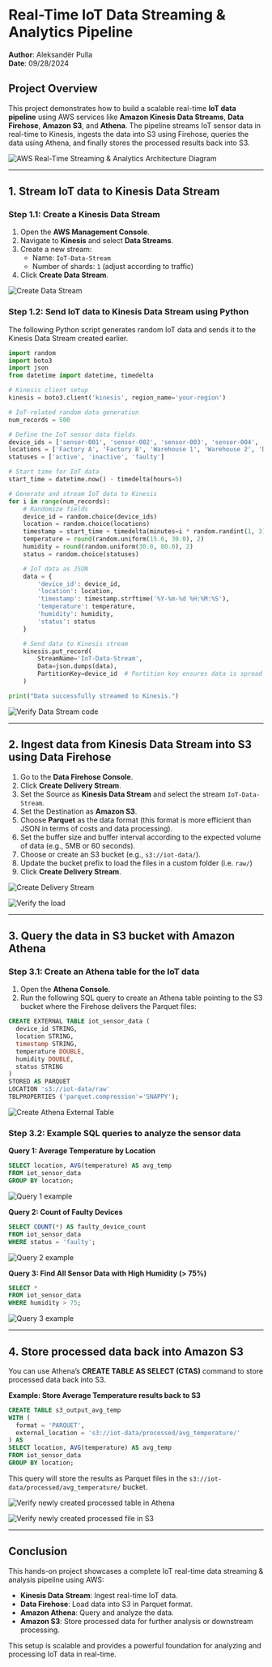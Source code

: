 # Real-Time IoT Data Streaming & Analytics Pipeline

**Author**: Aleksandër Pulla  
**Date**: 09/28/2024

## Project Overview

This project demonstrates how to build a scalable real-time **IoT data pipeline** using AWS services like **Amazon Kinesis Data Streams**, **Data Firehose**, **Amazon S3**, and **Athena**. The pipeline streams IoT sensor data in real-time to Kinesis, ingests the data into S3 using Firehose, queries the data using Athena, and finally stores the processed results back into S3.

![AWS Real-Time Streaming & Analytics Architecture Diagram](./images/Real-time_Streaming_Analytics_architecture.png)

---

## 1. **Stream IoT data to Kinesis Data Stream**

### Step 1.1: Create a Kinesis Data Stream

1. Open the **AWS Management Console**.
2. Navigate to **Kinesis** and select **Data Streams**.
3. Create a new stream:
   - Name: `IoT-Data-Stream`
   - Number of shards: `1` (adjust according to traffic)
4. Click **Create Data Stream**.

![Create Data Stream](./images/Step1.1_create_data_stream.png)

### Step 1.2: Send IoT data to Kinesis Data Stream using Python

The following Python script generates random IoT data and sends it to the Kinesis Data Stream created earlier.

```python
import random
import boto3
import json
from datetime import datetime, timedelta

# Kinesis client setup
kinesis = boto3.client('kinesis', region_name='your-region')

# IoT-related random data generation
num_records = 500

# Define the IoT sensor data fields
device_ids = ['sensor-001', 'sensor-002', 'sensor-003', 'sensor-004', 'sensor-005']
locations = ['Factory A', 'Factory B', 'Warehouse 1', 'Warehouse 2', 'Distribution Center']
statuses = ['active', 'inactive', 'faulty']

# Start time for IoT data
start_time = datetime.now() - timedelta(hours=5)

# Generate and stream IoT data to Kinesis
for i in range(num_records):
    # Randomize fields
    device_id = random.choice(device_ids)
    location = random.choice(locations)
    timestamp = start_time + timedelta(minutes=i * random.randint(1, 3))
    temperature = round(random.uniform(15.0, 30.0), 2)
    humidity = round(random.uniform(30.0, 80.0), 2)
    status = random.choice(statuses)

    # IoT data as JSON
    data = {
        'device_id': device_id,
        'location': location,
        'timestamp': timestamp.strftime('%Y-%m-%d %H:%M:%S'),
        'temperature': temperature,
        'humidity': humidity,
        'status': status
    }

    # Send data to Kinesis stream
    kinesis.put_record(
        StreamName='IoT-Data-Stream',
        Data=json.dumps(data),
        PartitionKey=device_id  # Partition key ensures data is spread across shards
    )

print("Data successfully streamed to Kinesis.")
```

![Verify Data Stream code](./images/Step1.1_verify_stream.png)

---

## 2. Ingest data from Kinesis Data Stream into S3 using Data Firehose

1. Go to the **Data Firehose Console**.
2. Click **Create Delivery Stream**.
3. Set the Source as **Kinesis Data Stream** and select the stream `IoT-Data-Stream`.
4. Set the Destination as **Amazon S3**.
5. Choose **Parquet** as the data format (this format is more efficient than JSON in terms of costs and data processing).
6. Set the buffer size and buffer interval according to the expected volume of data (e.g., 5MB or 60 seconds).
7. Choose or create an S3 bucket (e.g., `s3://iot-data/`).
8. Update the bucket prefix to load the files in a custom folder (i.e. `raw/`)
9. Click **Create Delivery Stream**.

![Create Delivery Stream](./images/Step2_Firehose_load_s3.png)

![Verify the load](./images/Step2_verify_load.png)

---

## 3. Query the data in S3 bucket with Amazon Athena

### Step 3.1: Create an Athena table for the IoT data

1. Open the **Athena Console**.
2. Run the following SQL query to create an Athena table pointing to the S3 bucket where the Firehose delivers the Parquet files:

```sql
CREATE EXTERNAL TABLE iot_sensor_data (
  device_id STRING,
  location STRING,
  timestamp STRING,
  temperature DOUBLE,
  humidity DOUBLE,
  status STRING
)
STORED AS PARQUET
LOCATION 's3://iot-data/raw'
TBLPROPERTIES ('parquet.compression'='SNAPPY');
```

![Create Athena External Table](./images/Step3.1_Create_external_table_Athena.png)

### Step 3.2: Example SQL queries to analyze the sensor data

**Query 1: Average Temperature by Location**

```sql
SELECT location, AVG(temperature) AS avg_temp
FROM iot_sensor_data
GROUP BY location;
```

![Query 1 example](./images/Step3.2_query_1_example.png)

**Query 2: Count of Faulty Devices**

```sql
SELECT COUNT(*) AS faulty_device_count
FROM iot_sensor_data
WHERE status = 'faulty';
```

![Query 2 example](./images/Step3.2_query_2_example.png)

**Query 3: Find All Sensor Data with High Humidity (> 75%)**

```sql
SELECT *
FROM iot_sensor_data
WHERE humidity > 75;
```

![Query 3 example](./images/Step3.2_query_3_example.png)

---

## 4. Store processed data back into Amazon S3

You can use Athena’s **CREATE TABLE AS SELECT (CTAS)** command to store processed data back into S3.

**Example: Store Average Temperature results back to S3**

```sql
CREATE TABLE s3_output_avg_temp
WITH (
  format = 'PARQUET',
  external_location = 's3://iot-data/processed/avg_temperature/'
) AS
SELECT location, AVG(temperature) AS avg_temp
FROM iot_sensor_data
GROUP BY location;
```

<!-- TODO: Image of the query result in Athena  -->

This query will store the results as Parquet files in the `s3://iot-data/processed/avg_temperature/` bucket.

![Verify newly created processed table in Athena](./images/Step4_verify_new_processed_table.png)

![Verify newly created processed file in S3](./images/Step4_verify_processed_file_s3.png)

---

## Conclusion

This hands-on project showcases a complete IoT real-time data streaming & analysis pipeline using AWS:

- **Kinesis Data Stream**: Ingest real-time IoT data.
- **Data Firehose**: Load data into S3 in Parquet format.
- **Amazon Athena**: Query and analyze the data.
- **Amazon S3**: Store processed data for further analysis or downstream processing.

This setup is scalable and provides a powerful foundation for analyzing and processing IoT data in real-time.
